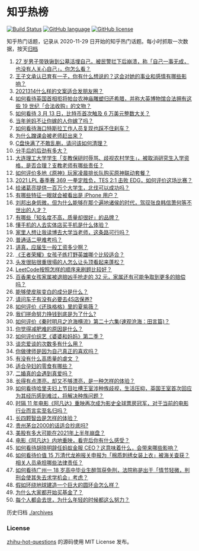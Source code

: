 # 知乎热榜
[![Build Status](https://github.com/ToWeLong/zhihu-hot-questions/workflows/CI/badge.svg)](https://github.com/ToWeLong/zhihu-hot-questions/actions)
[![GitHub language](https://img.shields.io/badge/language-golang-orange.svg)](https://golang.org/)
[![GitHub license](https://img.shields.io/github/license/ToWeLong/zhihu-hot-questions)](https://github.com/ToWeLong/zhihu-hot-questions/blob/main/LICENSE)

知乎热门话题，记录从 2020-11-29 日开始的知乎热门话题。每小时抓取一次数据，按天[归档](./archives)

<!-- BEGIN -->

1. [27 岁男子带铁锹到公墓活埋自己，被民警拦下后崩溃，称「自己一事无成，也没有人关心自己」，你怎么看？](https://www.zhihu.com/question/448895485)
1. [王子文承认已育有一子，你有什么想说的？这会对她的事业和感情有哪些影响？](https://www.zhihu.com/question/449204610)
1. [2021314什么样的文案适合发朋友圈？](https://www.zhihu.com/question/448761958)
1. [如何看待英国首相拒将帕台农神庙雕塑归还希腊，并称大英博物馆合法拥有这些 19 世纪「合法收购」的文物？](https://www.zhihu.com/question/449101017)
1. [如何看待 3 月 13 日，比特币首次触及 6 万美元整数大关？](https://www.zhihu.com/question/449150635)
1. [当年爸妈不让你嫁的人你嫁了吗？](https://www.zhihu.com/question/443594106)
1. [如何看待海口特斯拉工作人员复现也踩不住刹车？](https://www.zhihu.com/question/449227121)
1. [为什么蹭课会被老师赶出来？](https://www.zhihu.com/question/355822061)
1. [C盘快满了不敢乱删，请问该如何清理？](https://www.zhihu.com/question/379384714)
1. [分手后的后劲有多大？](https://www.zhihu.com/question/440316118)
1. [大连理工大学学生「支教保研时辱骂、歧视农村学生」，被取消研究生入学资格，是否合理？支教老师有哪些责任？](https://www.zhihu.com/question/449089292)
1. [如何评价多地《原神》玩家凌晨排长队购买原神联动套餐？](https://www.zhihu.com/question/449049692)
1. [2021 LPL 春季赛 369 一拳定胜负，TES 2:1 击败 EDG，如何评价这场比赛？](https://www.zhihu.com/question/449151395)
1. [给诸葛亮提供一百万个大学生，北伐可以成功吗？](https://www.zhihu.com/question/443277138)
1. [有哪些特征一眼就会被看出是 iPhone 用户？](https://www.zhihu.com/question/357678200)
1. [刘邦出身低微，但为什么能够在那个遍地诸侯的时代，驾驭张良韩信萧何等不世出的人才？](https://www.zhihu.com/question/326411244)
1. [有哪些「知名度不高，质量却很好」的品牌？](https://www.zhihu.com/question/35886615)
1. [懂手机的人去实体店买手机是什么体验？](https://www.zhihu.com/question/442650451)
1. [家里人想让我读博去大学当老师，这条路可行吗？](https://www.zhihu.com/question/448393868)
1. [普通话二甲难考吗？](https://www.zhihu.com/question/296008893)
1. [讲真，应届生一般工资多少啊？](https://www.zhihu.com/question/58570383)
1. [《王者荣耀》女孩子练打野英雄哪个比较适合？](https://www.zhihu.com/question/323650224)
1. [头发很贴很重很塌的人怎么让头顶看起来蓬松？](https://www.zhihu.com/question/20340797)
1. [LeetCode按照怎样的顺序来刷题比较好？](https://www.zhihu.com/question/36738189)
1. [百香果女孩家属被退赔凶手抢走的 32 元，家属还有可能争取到更多的赔偿吗？](https://www.zhihu.com/question/449138131)
1. [能够使皮肤变白的成分是什么？](https://www.zhihu.com/question/435578573)
1. [请问车子有没有必要去4S店保养?](https://www.zhihu.com/question/430070457)
1. [如何评价《还珠格格》里的夏紫薇？](https://www.zhihu.com/question/288060468)
1. [我们拼命努力挣钱到底是为了什么?](https://www.zhihu.com/question/448291367)
1. [如何评价《秦时明月之沧海横流》第二十六集(速观沧海：田言篇)？](https://www.zhihu.com/question/448725214)
1. [你觉得减肥难的原因是什么？](https://www.zhihu.com/question/444589508)
1. [如何评价综艺《婆婆和妈妈》第二季？](https://www.zhihu.com/question/445062065)
1. [谈恋爱谈的次数多有什么用？](https://www.zhihu.com/question/334622048)
1. [你做律师是因为自己真正的喜欢吗？](https://www.zhihu.com/question/447881795)
1. [有没有什么高质量的虐文 ？](https://www.zhihu.com/question/438735007)
1. [适合孕妇的零食有哪些？](https://www.zhihu.com/question/21792927)
1. [二婚真的会遇到真爱吗？](https://www.zhihu.com/question/427960636)
1. [长得有点漂亮，却又不够漂亮，是一种怎样的体验？](https://www.zhihu.com/question/64018902)
1. [如何看待哈里夫妇上节目吐槽王室涉种族歧视，生活压抑，英国王室首次回应为其经历感到难过，将解决种族问题？](https://www.zhihu.com/question/448584950)
1. [时隔 11 年电影《阿凡达》重映再次成为影史全球票房冠军，对于当前的电影行业而言实至名归吗？](https://www.zhihu.com/question/448750459)
1. [长四颗智齿是怎样的体验？](https://www.zhihu.com/question/342153420)
1. [贵州茅台2000的话适合抄底吗?](https://www.zhihu.com/question/445691261)
1. [美股有多大可能在2021年上半年崩盘？](https://www.zhihu.com/question/447024407)
1. [电影《阿凡达》内地重映，看完后你有什么感受？](https://www.zhihu.com/question/448750149)
1. [如何看待胡晓明辞任蚂蚁金服 CEO？这意味着什么，会带来哪些影响？](https://www.zhihu.com/question/448999558)
1. [如何看待价值 15 万清代龙袍报关申报为「棉质刺绣女装上衣」被海关查获？相关人员承担哪些法律责任？](https://www.zhihu.com/question/448701359)
1. [如何看待广州一 18 岁高中毕业生醉驾获免刑，法院称是出于「情节轻微，判刑会使其失去求学机会」考虑？](https://www.zhihu.com/question/448905232)
1. [假如环绕地球建造一个巨大的圆环会怎么样？](https://www.zhihu.com/question/268311659)
1. [为什么大家都开始买基金了？](https://www.zhihu.com/question/440302773)
1. [每个人都会去世，为什么年轻的时候都这么努力？](https://www.zhihu.com/question/447050330)

<!-- END -->

历史归档 [./archives](./archives)


### License
[zhihu-hot-questions](https://github.com/towelong/zhihu-hot-questions) 的源码使用 MIT License 发布。